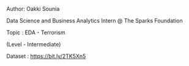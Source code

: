 Author: Oakki Sounia

Data Science and Business Analytics Intern @ The Sparks Foundation

Topic : EDA - Terrorism

(Level - Intermediate)

Dataset : https://bit.ly/2TK5Xn5
